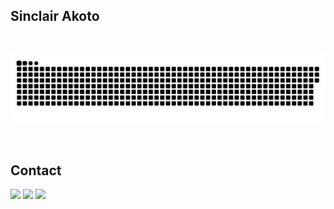 ## Sinclair Akoto
</br>

<a href=#><img src="contributions.svg"></a>
   
</br>

## Contact 
<div> 
  <a href="https://www.linkedin.com/in/sinclair-akoto-a6997a146/" target="_blank"><img src="https://img.shields.io/badge/-LinkedIn-%230077B5?style=for-the-badge&logo=linkedin&logoColor=white" target="_blank"></a> 
  <a href="https://twitter.com/SinclairPython" target="_blank"><img src="https://img.shields.io/badge/-Twitter-%23EA4335?style=for-the-badge&logo=youtube&logoColor=white" target="_blank"></a>
  <a href = "mailto: SinclairAkoto@gmail.com"><img src="https://img.shields.io/badge/-Gmail-%23333?style=for-the-badge&logo=gmail&logoColor=white" target="_blank"></a>
 </br>
</br> 
</div>

